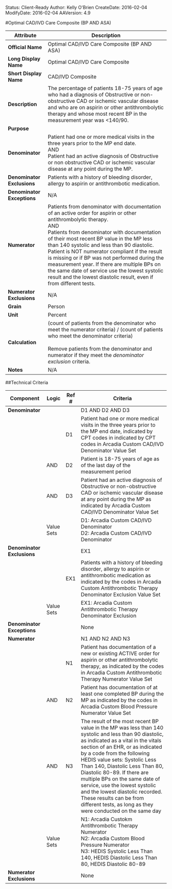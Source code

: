 Status: Client-Ready
Author: Kelly O'Brien
CreateDate: 2016-02-04
ModifyDate: 2016-02-04
AAVersion: 4.9

#Optimal CAD/IVD Care Composite (BP AND ASA)

| Attribute | Description |
| --------- | ----------- |
| **Official Name** | Optimal CAD/IVD Care Composite (BP AND ASA) |
| **Long Display Name** | Optimal CAD/IVD Care Composite |
| **Short Display Name** | CAD/IVD Composite |
| **Description** | The percentage of patients 18-75 years of age who had a diagnosis of Obstructive or non-obstructive CAD or ischemic vascular disease and who are on aspirin or other antithrombolytic therapy and whose most recent BP in the measurement year was <140/90. |
| **Purpose** |  |
| **Denominator** | Patient had one or more medical visits in the three years prior to the MP end date.<br>AND<br>Patient had an active diagnosis of Obstructive or non obstructive CAD or ischemic vascular disease at any point during the MP. |
| **Denominator Exclusions** | Patients with a history of bleeding disorder, allergy to aspirin or antithrombotic medication. |
| **Denominator Exceptions** | N/A |
| **Numerator** | Patients from denominator with documentation of an active order for aspirin or other antithrombolytic therapy.<br>AND<br>Patients from denominator with documentation of their most recent BP value in the MP less than 140 systolic and less than 90 diastolic. Patient is NOT numerator compliant if the result is missing or if BP was not performed during the measurement year. If there are multiple BPs on the same date of service use the lowest systolic result and the lowest diastolic result, even if from different tests. |
| **Numerator Exclusions** | N/A |
| **Grain** | Person |
| **Unit** | Percent |
| **Calculation** | (count of patients from the denominator who meet the numerator criteria) / (count of patients who meet the denominator criteria)<br><br>Remove patients from the denominator and numerator if they meet the *denominator exclusion* criteria. |
| **Notes** | N/A |


##Technical Criteria

| Component | Logic | Ref # | Criteria |
| --------- | ----- | ----- | -------- |
| **Denominator** | | | D1 AND D2 AND D3 |
| |  | D1 | Patient had one or more medical visits in the three years prior to the MP end date, indicated by CPT codes in indicated by CPT codes in Arcadia Custom CAD/IVD Denominator Value Set |
| | AND | D2 | Patient is 18-75 years of age as of the last day of the measurement period |
| | AND | D3 | Patient had an active diagnosis of Obstructive or non-obstructive CAD or ischemic vascular disease at any point during the MP as indicated by Arcadia Custom CAD/IVD Denominator Value Set |
| | Value Sets | | D1: Arcadia Custom CAD/IVD Denominator<br>D2: Arcadia Custom CAD/IVD Denominator |
| **Denominator Exclusions** | | | EX1 |
| |  | EX1 | Patients with a history of bleeding disorder, allergy to aspirin or antithrombotic medication as indicated by the codes in Arcadia Custom Antithrombotic Therapy Denominator Exclusion Value Set |
| | Value Sets | | EX1: Arcadia Custom Antithrombotic Therapy Denominator Exclusion |
| **Denominator Exceptions** | | | None |
| **Numerator** | | | N1 AND N2 AND N3 |
| |  | N1 | Patient has documentation of a new or existing ACTIVE order for aspirin or other antithrombolytic therapy, as indicated by the codes in Arcadia Custom Antithrombotic Therapy Numerator Value Set |
| | AND | N2 | Patient has documentation of at least one completed BP during the MP as indicated by the codes in Arcadia Custom Blood Pressure Numerator Value Set |
| | AND | N3 | The result of the most recent BP value in the MP was less than 140 systolic and less than 90 diastolic, as indicated as a vital in the vitals section of an EHR, or as indicated by a code from the following HEDIS value sets: Systolic Less Than 140, Diastolic Less Than 80, Diastolic 80-89. If there are multiple BPs on the same date of service, use the lowest systolic and the lowest diastolic recorded. These results can be from different tests, as long as they were conducted on the same day |
| | Value Sets | | N1: Arcadia Custokm Antithrombotic Therapy Numerator<br>N2: Arcadia Custom Blood Pressure Numerator<br>N3: HEDIS Systolic Less Than 140, HEDIS Diastolic Less Than 80, HEDIS Diastolic 80-89 |
| **Numerator Exclusions** | | | None |
